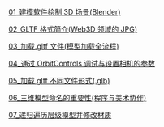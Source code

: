 [01\_建模软件绘制 3D 场景(Blender)](<./01_建模软件绘制3D场景(Blender).md>)

[02_GLTF 格式简介(Web3D 领域的 JPG)](<./02_GLTF格式简介%20(Web3D领域JPG).md>)

[03\_加载.gltf 文件(模型加载全流程)](<./03_加载.gltf文件(模型加载全流程).md>)

[04\_通过 OrbitControls 调试与设置相机的参数](./04_通过OrbitControls调试与设置相机的参数.md)

[05\_加载 gltf 不同文件形式(.glb)](<./05_加载gltf不同文件形式(.glb).md>)

[06\_三维模型命名的重要性(程序与美术协作)](<./06.三维模型命名的重要性(程序与美术协作).md>)

[07\_递归遍历层级模型并修改材质](./07.递归遍历层级模型并修改材质.md)
